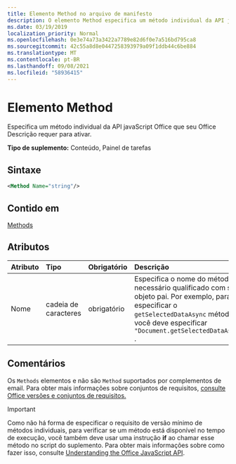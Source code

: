 ```yaml
---
title: Elemento Method no arquivo de manifesto
description: O elemento Method especifica um método individual da API javaScript Office que os seus Office Desempresos exigem para ativar.
ms.date: 03/19/2019
localization_priority: Normal
ms.openlocfilehash: 0e3e74a73a3422a7789e82d6f0e7a516bd795ca8
ms.sourcegitcommit: 42c55a8d8e0447258393979a09f1ddb44c6be884
ms.translationtype: MT
ms.contentlocale: pt-BR
ms.lasthandoff: 09/08/2021
ms.locfileid: "58936415"
---
```

# <a name="method-element"></a>Elemento Method

Especifica um método individual da API javaScript Office que seu Office Descrição requer para ativar.

**Tipo de suplemento:** Conteúdo, Painel de tarefas

## <a name="syntax"></a>Sintaxe

```XML
<Method Name="string"/>
```

## <a name="contained-in"></a>Contido em

[Methods](methods.md)

## <a name="attributes"></a>Atributos

|Atributo|Tipo|Obrigatório|Descrição|
|:-----|:-----|:-----|:-----|
|Nome|cadeia de caracteres|obrigatório|Especifica o nome do método necessário qualificado com seu objeto pai. Por exemplo, para especificar o `getSelectedDataAsync` método, você deve especificar `"Document.getSelectedDataAsync"` .|

## <a name="remarks"></a>Comentários

Os `Methods` elementos e não são `Method` suportados por complementos de email. Para obter mais informações sobre conjuntos de requisitos, [consulte Office versões e conjuntos de requisitos.](../../develop/office-versions-and-requirement-sets.md)

> [!IMPORTANT]
> Como não há forma de especificar o requisito de versão mínimo de métodos individuais, para verificar se um método está disponível no tempo de execução, você também deve usar uma instrução **if** ao chamar esse método no script do suplemento. Para obter mais informações sobre como fazer isso, consulte [Understanding the Office JavaScript API](../../develop/understanding-the-javascript-api-for-office.md).

